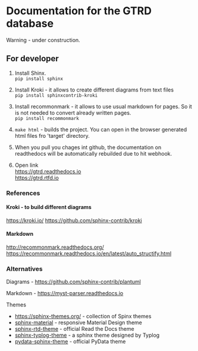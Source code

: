 # Documentation for the GTRD database 
Warning - under construction.



## For developer

1. Install Shinx.
<br/>```pip install sphinx```

2. Install Kroki - it allows to create different diagrams from text files
<br/>```pip install sphinxcontrib-kroki```

3. Install recommonmark - it allows to use usual markdown for pages.
So it is not needed to convert already written pages.
<br/>```pip install recommonmark```

4. ```make html``` - builds the project.
You can open in the browser generated html files fro 'target' directory.

5. When you pull you chages int github, the documentation on readthedocs will be automatically rebuilded due to hit webhook.

6. Open link
<br/>https://gtrd.readthedocs.io
<br/>https://gtrd.rtfd.io

### References 

#### Kroki - to build different diagrams
https://kroki.io/
https://github.com/sphinx-contrib/kroki

#### Markdown 
http://recommonmark.readthedocs.org/
https://recommonmark.readthedocs.io/en/latest/auto_structify.html

### Alternatives 

Diagrams - https://github.com/sphinx-contrib/plantuml

Markdown - https://myst-parser.readthedocs.io

Themes
*  https://sphinx-themes.org/ - collection of Spinx themes
* [sphinx-material](https://bashtage.github.io/sphinx-material/index.html) - responsive Material Design theme
* [sphinx-rtd-theme](https://sphinx-rtd-theme.readthedocs.io/en/stable/) - official Read the Docs theme
* [sphinx-typlog-theme](https://sphinx-typlog-theme.readthedocs.io/en/latest/) - a sphinx theme designed by Typlog
* [pydata-sphinx-theme](https://pydata-sphinx-theme.readthedocs.io/en/latest/) - official PyData theme



